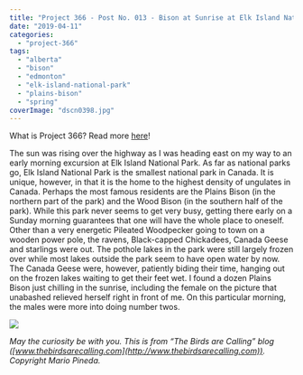 ```yaml
---
title: "Project 366 - Post No. 013 - Bison at Sunrise at Elk Island National Park"
date: "2019-04-11"
categories: 
  - "project-366"
tags: 
  - "alberta"
  - "bison"
  - "edmonton"
  - "elk-island-national-park"
  - "plains-bison"
  - "spring"
coverImage: "dscn0398.jpg"
---
```


What is Project 366? Read more [here](https://thebirdsarecalling.com/2019/03/29/project-366/)!

The sun was rising over the highway as I was heading east on my way to an early morning excursion at Elk Island National Park. As far as national parks go, Elk Island National Park is the smallest national park in Canada. It is unique, however, in that it is the home to the highest density of ungulates in Canada. Perhaps the most famous residents are the Plains Bison (in the northern part of the park) and the Wood Bison (in the southern half of the park). While this park never seems to get very busy, getting there early on a Sunday morning guarantees that one will have the whole place to oneself. Other than a very energetic Pileated Woodpecker going to town on a wooden power pole, the ravens, Black-capped Chickadees, Canada Geese and starlings were out. The pothole lakes in the park were still largely frozen over while most lakes outside the park seem to have open water by now. The Canada Geese were, however, patiently biding their time, hanging out on the frozen lakes waiting to get their feet wet. I found a dozen Plains Bison just chilling in the sunrise, including the female on the picture that unabashed relieved herself right in front of me. On this particular morning, the males were more into doing number twos.

![](images/dscn0398.jpg)

_May the curiosity be with you. This is from “The Birds are Calling” blog ([www.thebirdsarecalling.com](http://www.thebirdsarecalling.com)). Copyright Mario Pineda._
